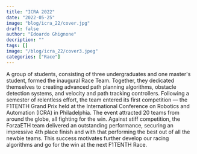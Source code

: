 ```yaml
---
title: "ICRA 2022"
date: "2022-05-25"
image: "blog/icra_22/cover.jpg"
draft: false
author: "Edoardo Ghignone"
decription: ""
tags: []
image: "/blog/icra_22/cover3.jpeg"
categories: ["Race"]
---
```


A group of students, consisting of three undergraduates and one master's student, formed the inaugural Race Team. Together, they dedicated themselves to creating advanced path planning algorithms, obstacle detection systems, and velocity and path tracking controllers. Following a semester of relentless effort, the team entered its first competition — the F1TENTH Grand Prix held at the International Conference on Robotics and Automation (ICRA) in Philadelphia. The event attracted 20 teams from around the globe, all fighting for the win. Against stiff competition, the ForzaETH team delivered an outstanding performance, securing an impressive 4th place finish and with that performing the best out of all the newbie teams. This success motivates further develop our racing algorithms and go for the win at the next F1TENTH Race. 
